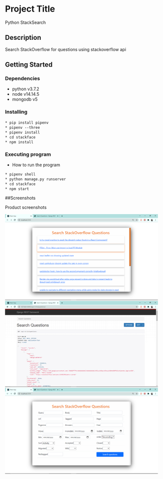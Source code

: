 # Project Title

Python StackSearch

## Description
Search StackOverflow for questions using stackoverflow api
## Getting Started

### Dependencies

* python v3.7.2
* node v14.14.5
* mongodb v5

### Installing

```
* pip install pipenv
* pipenv --three
* pipenv install
* cd stackface
* npm install

```

### Executing program

* How to run the program
```
* pipenv shell
* python manage.py runserver
* cd stackface
* npm start
```

##Screenshots

Product screenshots

![ss1](images/ss1.png)
![ss2](images/ss2.png)
![ss3](images/ss6.png)
